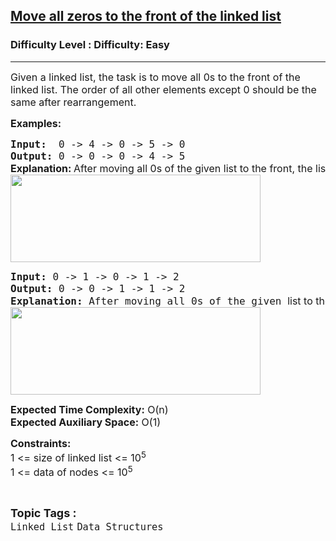 <h2><a href="https://www.geeksforgeeks.org/problems/move-all-zeros-to-the-front-of-the-linked-list/1?page=5&category=Linked%20List&sortBy=submissions">Move all zeros to the front of the linked list</a></h2><h3>Difficulty Level : Difficulty: Easy</h3><hr><div class="problems_problem_content__Xm_eO"><p><span style="font-size: 12pt;">Given a linked list, the task is to move all 0s to the front of the linked list. The order of all other elements except 0 should be the same after rearrangement. </span></p>
<p><span style="font-size: 12pt;"><strong>Examples:</strong></span></p>
<pre><span style="font-size: 12pt;"><strong>Input: </strong> 0 -&gt; 4 -&gt; 0 -&gt; 5 -&gt; 0<strong>
Output: </strong>0 -&gt; 0 -&gt; 0 -&gt; 4 -&gt; 5<br><strong style="font-family: -apple-system, BlinkMacSystemFont, 'Segoe UI', Roboto, Oxygen, Ubuntu, Cantarell, 'Open Sans', 'Helvetica Neue', sans-serif;">Explanation: </strong><span style="font-family: -apple-system, BlinkMacSystemFont, 'Segoe UI', Roboto, Oxygen, Ubuntu, Cantarell, 'Open Sans', 'Helvetica Neue', sans-serif;">After moving all 0s of the given </span><span style="font-family: -apple-system, BlinkMacSystemFont, 'Segoe UI', Roboto, Oxygen, Ubuntu, Cantarell, 'Open Sans', 'Helvetica Neue', sans-serif;">list to the front, the list is: 0 -&gt; 0 -&gt; 0 -&gt; 4 -&gt; 5</span><br><img src="https://media.geeksforgeeks.org/img-practice/prod/addEditProblem/700697/Web/Other/blobid0_1722317667.png" width="400" height="140"><br></span></pre>
<pre><span style="font-size: 12pt;"><strong>Input: </strong>0 -&gt; 1 -&gt; 0 -&gt; 1 -&gt; 2<strong>
Output: </strong>0 -&gt; 0 -&gt; 1 -&gt; 1 -&gt; 2<br><strong>Explanation: </strong>After moving all 0s of the given <span style="font-family: -apple-system, BlinkMacSystemFont, 'Segoe UI', Roboto, Oxygen, Ubuntu, Cantarell, 'Open Sans', 'Helvetica Neue', sans-serif;">list to the front, the list is: 0 -&gt; 0 -&gt; 1 -&gt; 1 -&gt; 2</span><strong><br></strong><img src="https://media.geeksforgeeks.org/img-practice/prod/addEditProblem/700697/Web/Other/blobid1_1722317709.png" width="400" height="140"></span></pre>
<p><span style="font-size: 12pt;"><strong>Expected Time Complexity:</strong> O(n)<br><strong>Expected Auxiliary Space:</strong>&nbsp;O(1)</span></p>
<p><span style="font-size: 12pt;"><strong>Constraints:</strong><br>1 &lt;= size of linked list &lt;= 10<sup>5</sup><br>1 &lt;= data of nodes &lt;= 10<sup>5</sup></span></p></div><br><p><span style=font-size:18px><strong>Topic Tags : </strong><br><code>Linked List</code>&nbsp;<code>Data Structures</code>&nbsp;